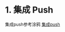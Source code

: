 #  1. 集成 Push

集成push参考涂鸦 [集成push](<https://tuyainc.github.io/tuyasmart_home_android_sdk_doc/zh-hans/resource/Push.html>)

